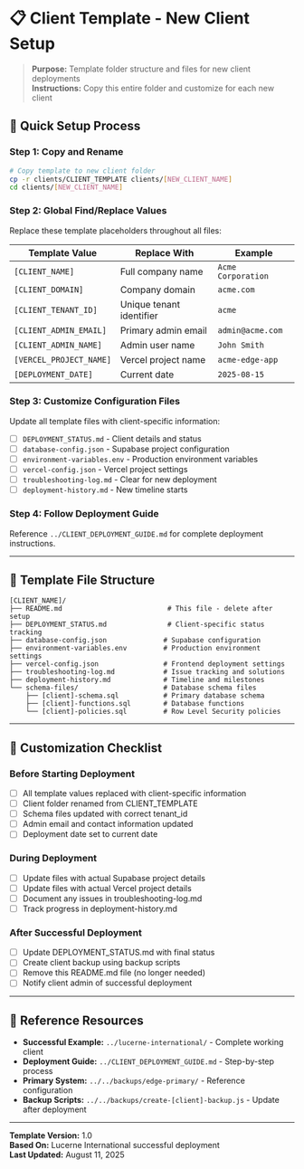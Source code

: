 # 📋 Client Template - New Client Setup

> **Purpose:** Template folder structure and files for new client deployments  
> **Instructions:** Copy this entire folder and customize for each new client

## 🎯 Quick Setup Process

### Step 1: Copy and Rename
```bash
# Copy template to new client folder
cp -r clients/CLIENT_TEMPLATE clients/[NEW_CLIENT_NAME]
cd clients/[NEW_CLIENT_NAME]
```

### Step 2: Global Find/Replace Values
Replace these template placeholders throughout all files:

| Template Value | Replace With | Example |
|---|---|---|
| `[CLIENT_NAME]` | Full company name | `Acme Corporation` |
| `[CLIENT_DOMAIN]` | Company domain | `acme.com` |
| `[CLIENT_TENANT_ID]` | Unique tenant identifier | `acme` |
| `[CLIENT_ADMIN_EMAIL]` | Primary admin email | `admin@acme.com` |
| `[CLIENT_ADMIN_NAME]` | Admin user name | `John Smith` |
| `[VERCEL_PROJECT_NAME]` | Vercel project name | `acme-edge-app` |
| `[DEPLOYMENT_DATE]` | Current date | `2025-08-15` |

### Step 3: Customize Configuration Files
Update all template files with client-specific information:

- [ ] `DEPLOYMENT_STATUS.md` - Client details and status
- [ ] `database-config.json` - Supabase project configuration
- [ ] `environment-variables.env` - Production environment variables
- [ ] `vercel-config.json` - Vercel project settings
- [ ] `troubleshooting-log.md` - Clear for new deployment
- [ ] `deployment-history.md` - New timeline starts

### Step 4: Follow Deployment Guide
Reference `../CLIENT_DEPLOYMENT_GUIDE.md` for complete deployment instructions.

---

## 📁 Template File Structure

```
[CLIENT_NAME]/
├── README.md                          # This file - delete after setup
├── DEPLOYMENT_STATUS.md               # Client-specific status tracking
├── database-config.json              # Supabase configuration
├── environment-variables.env         # Production environment settings
├── vercel-config.json                # Frontend deployment settings  
├── troubleshooting-log.md            # Issue tracking and solutions
├── deployment-history.md             # Timeline and milestones
└── schema-files/                     # Database schema files
    ├── [client]-schema.sql           # Primary database schema
    ├── [client]-functions.sql        # Database functions
    └── [client]-policies.sql         # Row Level Security policies
```

---

## 🎯 Customization Checklist

### Before Starting Deployment
- [ ] All template values replaced with client-specific information
- [ ] Client folder renamed from CLIENT_TEMPLATE
- [ ] Schema files updated with correct tenant_id
- [ ] Admin email and contact information updated
- [ ] Deployment date set to current date

### During Deployment
- [ ] Update files with actual Supabase project details
- [ ] Update files with actual Vercel project details  
- [ ] Document any issues in troubleshooting-log.md
- [ ] Track progress in deployment-history.md

### After Successful Deployment
- [ ] Update DEPLOYMENT_STATUS.md with final status
- [ ] Create client backup using backup scripts
- [ ] Remove this README.md file (no longer needed)
- [ ] Notify client admin of successful deployment

---

## 🔗 Reference Resources

- **Successful Example:** `../lucerne-international/` - Complete working client
- **Deployment Guide:** `../CLIENT_DEPLOYMENT_GUIDE.md` - Step-by-step process
- **Primary System:** `../../backups/edge-primary/` - Reference configuration
- **Backup Scripts:** `../../backups/create-[client]-backup.js` - Update after deployment

---

**Template Version:** 1.0  
**Based On:** Lucerne International successful deployment  
**Last Updated:** August 11, 2025